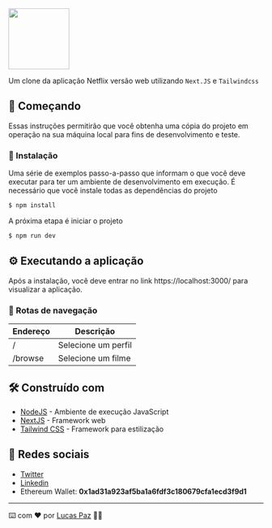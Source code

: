 <img  src="https://openconnect.netflix.com/assets/logo.svg?_cchid=4ce4e6669edb5602a6b38f77eca90b8b" width="120" />

Um clone da aplicação Netflix versão web utilizando <code>Next.JS</code> e <code>Tailwindcss</code>

## 🚀 Começando
Essas instruções permitirão que você obtenha uma cópia do projeto em operação na sua máquina local para fins de desenvolvimento e teste.

### 🔧 Instalação
Uma série de exemplos passo-a-passo que informam o que você deve executar para ter um ambiente de desenvolvimento em execução.
É necessário que você instale todas as dependências do projeto

```zsh
$ npm install
```

A próxima etapa é iniciar o projeto

```zsh
$ npm run dev
```

## ⚙️ Executando a aplicação
Após a instalação, você deve entrar no link https://localhost:3000/ para visualizar a aplicação.

### :page_with_curl: Rotas de navegação
| Endereço | Descrição |
|--|--|
| / | Selecione um perfil |
| /browse | Selecione um filme |

## 🛠️ Construído com
*  [NodeJS](https://nodejs.org/en/docs/) - Ambiente de execução JavaScript
*  [NextJS](https://nextjs.org/docs) - Framework web
*  [Tailwind CSS](https://tailwindcss.com/docs) - Framework para estilização

## :iphone: Redes sociais
*  [Twitter](https://twitter.com/lucasreservinha)
*  [Linkedin](https://www.linkedin.com/in/lucaswcg/)
* Ethereum Wallet: **0x1ad31a923af5ba1a6fdf3c180679cfa1ecd3f9d1**

---
⌨️ com ❤️ por [Lucas Paz](https://github.com/luscas) 👨‍💻
